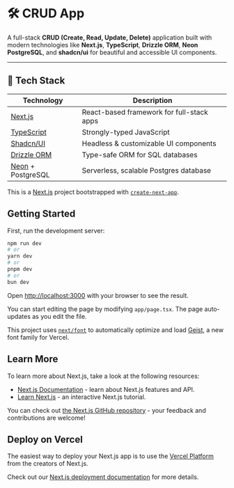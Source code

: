 # 🛠️ CRUD App

A full-stack **CRUD (Create, Read, Update, Delete)** application built with modern technologies like **Next.js**, **TypeScript**, **Drizzle ORM**, **Neon PostgreSQL**, and **shadcn/ui** for beautiful and accessible UI components.

---

## 🚀 Tech Stack

| Technology     | Description                                      |
|----------------|--------------------------------------------------|
| [Next.js](https://nextjs.org/)       | React-based framework for full-stack apps |
| [TypeScript](https://www.typescriptlang.org/) | Strongly-typed JavaScript |
| [Shadcn/UI](https://ui.shadcn.com/)  | Headless & customizable UI components     |
| [Drizzle ORM](https://orm.drizzle.team/)   | Type-safe ORM for SQL databases         |
| [Neon](https://neon.tech/) + PostgreSQL | Serverless, scalable Postgres database   |


This is a [Next.js](https://nextjs.org) project bootstrapped with [`create-next-app`](https://nextjs.org/docs/app/api-reference/cli/create-next-app).

## Getting Started

First, run the development server:

```bash
npm run dev
# or
yarn dev
# or
pnpm dev
# or
bun dev
```

Open [http://localhost:3000](http://localhost:3000) with your browser to see the result.

You can start editing the page by modifying `app/page.tsx`. The page auto-updates as you edit the file.

This project uses [`next/font`](https://nextjs.org/docs/app/building-your-application/optimizing/fonts) to automatically optimize and load [Geist](https://vercel.com/font), a new font family for Vercel.

## Learn More

To learn more about Next.js, take a look at the following resources:

- [Next.js Documentation](https://nextjs.org/docs) - learn about Next.js features and API.
- [Learn Next.js](https://nextjs.org/learn) - an interactive Next.js tutorial.

You can check out [the Next.js GitHub repository](https://github.com/vercel/next.js) - your feedback and contributions are welcome!

## Deploy on Vercel

The easiest way to deploy your Next.js app is to use the [Vercel Platform](https://vercel.com/new?utm_medium=default-template&filter=next.js&utm_source=create-next-app&utm_campaign=create-next-app-readme) from the creators of Next.js.

Check out our [Next.js deployment documentation](https://nextjs.org/docs/app/building-your-application/deploying) for more details.
